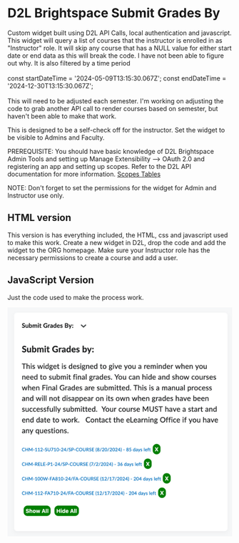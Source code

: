 # D2L Brightspace Submit Grades By
Custom widget built using D2L API Calls, local authentication and javascript.  This widget will query a list of courses that the instructor is enrolled in as "Instructor" role.  It will skip any course that has a NULL value for either start date or end data as this will break the code.  I have not been able to figure out why.  It is also filtered by a time period <br><br>
const startDateTime = '2024-05-09T13:15:30.067Z';
const endDateTime = '2024-12-30T13:15:30.067Z'; 
<br><br>
This will need to be adjusted each semester.  I'm working on adjusting the code to grab another API call to render courses based on semester, but haven't been able to make that work.

This is designed to be a self-check off for the instructor.  Set the widget to be visible to Admins and Faculty.

PREREQUISITE: You should have basic knowledge of D2L Brightspace Admin Tools and setting up Manage Extensibility --> OAuth 2.0 and registering an app and setting up scopes.  Refer to the D2L API documentation for more information. [Scopes Tables](https://docs.valence.desire2learn.com/http-scopestable.html)

NOTE: Don't forget to set the permissions for the widget for Admin and Instructor use only.
## HTML version

This version is has everything included, the HTML, css and javascript used to make this work.  Create a new widget in D2L, drop the code and add the widget to the ORG homepage. Make sure your Instructor role has the necessary permissions to create a course and add a user.

## JavaScript Version

Just the code used to make the process work.  

![Create Course](https://github.com/justinbamberg/d2l-brightspace-custom-widgets/blob/main/rsz_submit-grades-by.png)
